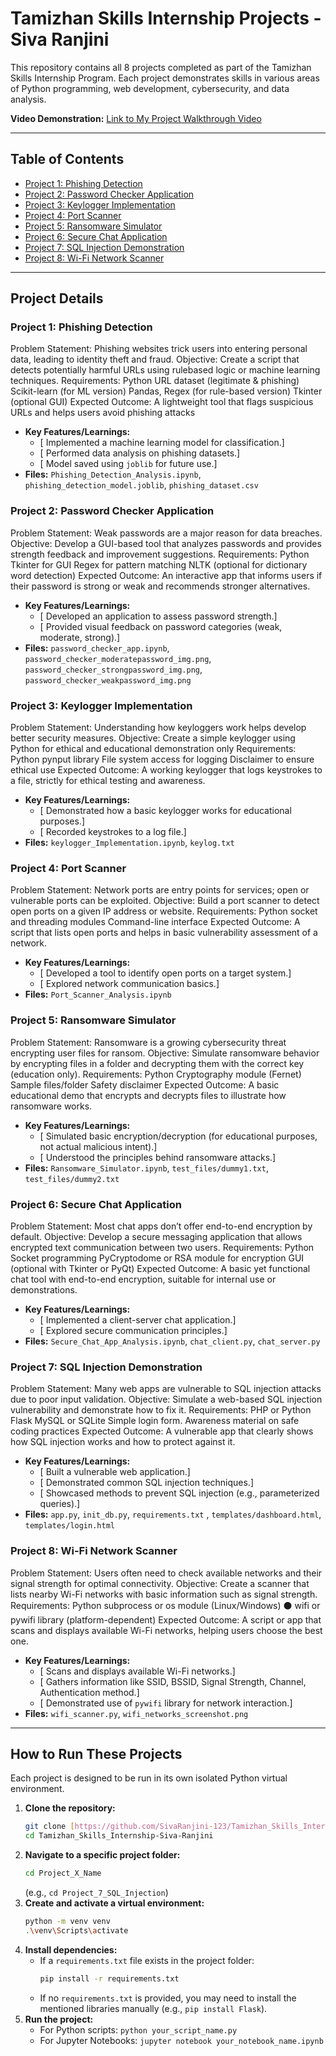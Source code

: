 # Tamizhan Skills Internship Projects - Siva Ranjini

This repository contains all 8 projects completed as part of the Tamizhan Skills Internship Program. Each project demonstrates skills in various areas of Python programming, web development, cybersecurity, and data analysis.

**Video Demonstration:** [Link to My Project Walkthrough Video](https://drive.google.com/file/d/1ZIw44z62X4UAcM-7yhw7L5RMwBlZQaID/view?usp=sharing)

---

## Table of Contents

* [Project 1: Phishing Detection](#project-1-phishing-detection)
* [Project 2: Password Checker Application](#project-2-password-checker-application)
* [Project 3: Keylogger Implementation](#project-3-keylogger-implementation)
* [Project 4: Port Scanner](#project-4-port-scanner)
* [Project 5: Ransomware Simulator](#project-5-ransomware-simulator)
* [Project 6: Secure Chat Application](#project-6-secure-chat-application)
* [Project 7: SQL Injection Demonstration](#project-7-sql-injection-demonstration)
* [Project 8: Wi-Fi Network Scanner](#project-8-wi-fi-network-scanner)

---

## Project Details

### Project 1: Phishing Detection
Problem Statement:
Phishing websites trick users into entering personal data, leading
to identity theft and fraud.
Objective:
Create a script that detects potentially harmful URLs using rulebased logic or machine learning techniques.
Requirements:
Python
URL dataset (legitimate & phishing)
Scikit-learn (for ML version)
Pandas, Regex (for rule-based version)
Tkinter (optional GUI)
Expected Outcome:
A lightweight tool that flags suspicious URLs and helps users avoid phishing attacks
* **Key Features/Learnings:**
    * [ Implemented a machine learning model for classification.]
    * [ Performed data analysis on phishing datasets.]
    * [ Model saved using `joblib` for future use.]
* **Files:** `Phishing_Detection_Analysis.ipynb`, `phishing_detection_model.joblib`, `phishing_dataset.csv`

### Project 2: Password Checker Application
Problem Statement:
Weak passwords are a major reason for data breaches.
Objective:
Develop a GUI-based tool that analyzes passwords and provides
strength feedback and improvement suggestions.
Requirements:
Python
Tkinter for GUI
Regex for pattern matching
NLTK (optional for dictionary word detection)
Expected Outcome:
An interactive app that informs users if their password is strong or weak and recommends stronger alternatives.
* **Key Features/Learnings:**
    * [ Developed an application to assess password strength.]
    * [ Provided visual feedback on password categories (weak, moderate, strong).]
* **Files:** `password_checker_app.ipynb`, `password_checker_moderatepassword_img.png`, `password_checker_strongpassword_img.png`, `password_checker_weakpassword_img.png`

### Project 3: Keylogger Implementation
Problem Statement:
Understanding how keyloggers work helps develop better security
measures.
Objective:
Create a simple keylogger using Python for ethical and
educational demonstration only
Requirements:
Python
pynput library
File system access for logging
Disclaimer to ensure ethical use
Expected Outcome:
A working keylogger that logs keystrokes to a file, strictly for ethical testing and awareness.
* **Key Features/Learnings:**
    * [ Demonstrated how a basic keylogger works for educational purposes.]
    * [ Recorded keystrokes to a log file.]
* **Files:** `keylogger_Implementation.ipynb`, `keylog.txt`

### Project 4: Port Scanner
Problem Statement:
Network ports are entry points for services; open or vulnerable
ports can be exploited.
Objective:
Build a port scanner to detect open ports on a given IP address or
website.
Requirements:
Python
socket and threading modules
Command-line interface
Expected Outcome:
A script that lists open ports and helps in basic vulnerability assessment of a network.
* **Key Features/Learnings:**
    * [ Developed a tool to identify open ports on a target system.]
    * [ Explored network communication basics.]
* **Files:**  `Port_Scanner_Analysis.ipynb`

### Project 5: Ransomware Simulator
Problem Statement:
Ransomware is a growing cybersecurity threat encrypting user
files for ransom.
Objective:
Simulate ransomware behavior by encrypting files in a folder and
decrypting them with the correct key (education only).
Requirements:
Python
Cryptography module (Fernet)
Sample files/folder
Safety disclaimer
Expected Outcome:
A basic educational demo that encrypts and decrypts files to illustrate how ransomware works.
* **Key Features/Learnings:**
    * [ Simulated basic encryption/decryption (for educational purposes, not actual malicious intent).]
    * [ Understood the principles behind ransomware attacks.]
* **Files:** `Ransomware_Simulator.ipynb`, `test_files/dummy1.txt`, `test_files/dummy2.txt`

### Project 6: Secure Chat Application
Problem Statement:
Most chat apps don’t offer end-to-end encryption by default.
Objective:
Develop a secure messaging application that allows encrypted
text communication between two users.
Requirements:
Python
Socket programming
PyCryptodome or RSA module for encryption
GUI (optional with Tkinter or PyQt)
Expected Outcome:
A basic yet functional chat tool with end-to-end encryption, suitable for internal use or demonstrations.
* **Key Features/Learnings:**
    * [ Implemented a client-server chat application.]
    * [ Explored secure communication principles.]
* **Files:**  `Secure_Chat_App_Analysis.ipynb`, `chat_client.py`, `chat_server.py`

### Project 7: SQL Injection Demonstration
Problem Statement:
Many web apps are vulnerable to SQL injection attacks due to
poor input validation.
Objective:
Simulate a web-based SQL injection vulnerability and
demonstrate how to fix it.
Requirements:
PHP or Python Flask
MySQL or SQLite
Simple login form.
Awareness material on safe coding practices
Expected Outcome:
A vulnerable app that clearly shows how SQL injection works and how to protect against it.
* **Key Features/Learnings:**
    * [ Built a vulnerable web application.]
    * [ Demonstrated common SQL injection techniques.]
    * [ Showcased methods to prevent SQL injection (e.g., parameterized queries).]
* **Files:** `app.py`, `init_db.py`, `requirements.txt` , `templates/dashboard.html`, `templates/login.html`

### Project 8: Wi-Fi Network Scanner
Problem Statement:
Users often need to check available networks and their signal
strength for optimal connectivity.
Objective:
Create a scanner that lists nearby Wi-Fi networks with basic
information such as signal strength.
Requirements:
Python
subprocess or os module (Linux/Windows)
⚫ wifi or pywifi library (platform-dependent)
Expected Outcome:
A script or app that scans and displays available Wi-Fi networks, helping users choose the best one.
* **Key Features/Learnings:**
    * [ Scans and displays available Wi-Fi networks.]
    * [ Gathers information like SSID, BSSID, Signal Strength, Channel, Authentication method.]
    * [ Demonstrated use of `pywifi` library for network interaction.]
* **Files:** `wifi_scanner.py`, `wifi_networks_screenshot.png`

---

## How to Run These Projects

Each project is designed to be run in its own isolated Python virtual environment.

1.  **Clone the repository:**
    ```bash
    git clone [https://github.com/SivaRanjini-123/Tamizhan_Skills_Internship-Siva-Ranjini.git](https://github.com/SivaRanjini-123/Tamizhan_Skills_Internship-Siva-Ranjini.git)
    cd Tamizhan_Skills_Internship-Siva-Ranjini
    ```
2.  **Navigate to a specific project folder:**
    ```bash
    cd Project_X_Name
    ```
    (e.g., `cd Project_7_SQL_Injection`)
3.  **Create and activate a virtual environment:**
    ```bash
    python -m venv venv
    .\venv\Scripts\activate
    ```
4.  **Install dependencies:**
    * If a `requirements.txt` file exists in the project folder:
        ```bash
        pip install -r requirements.txt
        ```
    * If no `requirements.txt` is provided, you may need to install the mentioned libraries manually (e.g., `pip install Flask`).
5.  **Run the project:**
    * For Python scripts: `python your_script_name.py`
    * For Jupyter Notebooks: `jupyter notebook your_notebook_name.ipynb`

